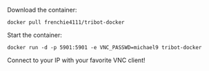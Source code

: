 Download the container:

```
docker pull frenchie4111/tribot-docker
```

Start the container:

```
docker run -d -p 5901:5901 -e VNC_PASSWD=michael9 tribot-docker
```

Connect to your IP with your favorite VNC client!
